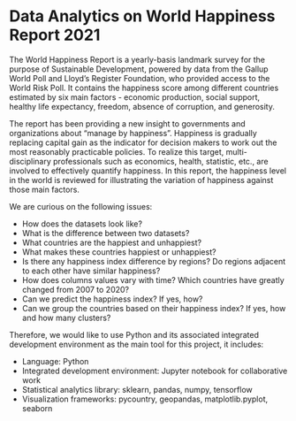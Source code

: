 # Data Analytics on World Happiness Report 2021

The World Happiness Report is a yearly-basis landmark survey for the purpose of Sustainable Development, powered by data from the Gallup World Poll and Lloyd’s Register Foundation, who provided access to the World Risk Poll. It contains the happiness score among different countries estimated by six main factors - economic production, social support, healthy life expectancy, freedom, absence of corruption, and generosity. 

The report has been providing a new insight to governments and organizations about “manage by happiness”. Happiness is gradually replacing capital gain as the indicator for decision makers to work out the most reasonably practicable policies. To realize this target, multi-disciplinary professionals such as economics, health, statistic, etc., are involved to effectively quantify happiness. In this report, the happiness level in the world is reviewed for illustrating the variation of happiness against those main factors. 

We are curious on the following issues: 

- How does the datasets look like? 
- What is the difference between two datasets? 
- What countries are the happiest and unhappiest?  
- What makes these countries happiest or unhappiest?  
- Is there any happiness index difference by regions? Do regions adjacent to each other have similar happiness? 
- How does columns values vary with time? Which countries have greatly changed from 2007 to 2020? 
- Can we predict the happiness index? If yes, how? 
- Can we group the countries based on their happiness index? If yes, how and how many clusters? 

Therefore, we would like to use Python and its associated integrated development environment as the main tool for this project, it includes: 

- Language: Python 
- Integrated development environment: Jupyter notebook for collaborative work 
- Statistical analytics library: sklearn, pandas, numpy, tensorflow 
- Visualization frameworks: pycountry, geopandas, matplotlib.pyplot, seaborn 
